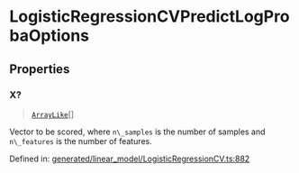 # LogisticRegressionCVPredictLogProbaOptions

## Properties

### X?

> [`ArrayLike`](../types/ArrayLike.md)[]

Vector to be scored, where `n\_samples` is the number of samples and `n\_features` is the number of features.

Defined in:  [generated/linear\_model/LogisticRegressionCV.ts:882](https://github.com/transitive-bullshit/scikit-learn-ts/blob/122b3c0/packages/sklearn/src/generated/linear_model/LogisticRegressionCV.ts#L882)
